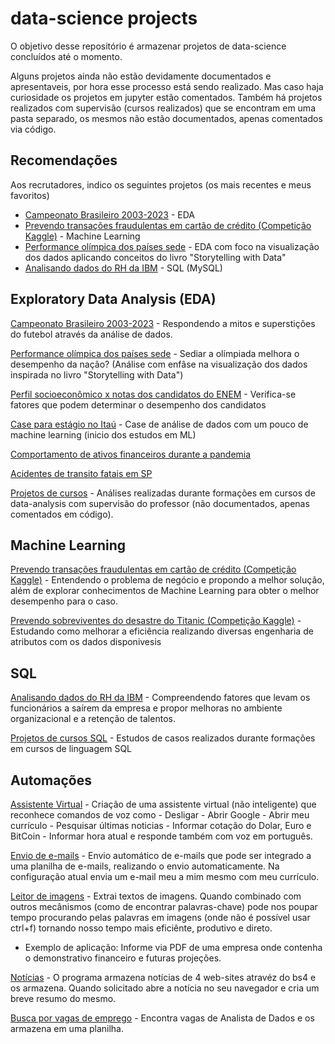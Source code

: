 # data-science projects
O objetivo desse repositório é armazenar projetos de data-science concluídos até o momento. 

Alguns projetos ainda não estão devidamente documentados e apresentaveis, por hora esse processo está sendo realizado. Mas caso haja curiosidade os projetos em jupyter estão comentados.
Também há projetos realizados com supervisão (cursos realizados) que se encontram em uma pasta separado, os mesmos não estão documentados, apenas comentados via código. 

## Recomendações

Aos recrutadores, indico os seguintes projetos (os mais recentes e meus favoritos)

* [Campeonato Brasileiro 2003-2023](https://github.com/lucasarauj0h/data-science/tree/main/analises/campeonato_brasileiro) - EDA
* [Prevendo transações fraudulentas em cartão de crédito (Competição Kaggle)](https://github.com/lucasarauj0h/data-science/tree/main/analises/credit_fraud) - Machine Learning
* [Performance olímpica dos países sede](https://github.com/lucasarauj0h/data-science/tree/main/analises/olympics_perfomances) - EDA com foco na visualização dos dados aplicando conceitos do livro "Storytelling with Data"
* [Analisando dados do RH da IBM](https://github.com/lucasarauj0h/data-science/tree/main/sql/projeto-sql-rh) - SQL (MySQL)

## Exploratory Data Analysis (EDA) 

[Campeonato Brasileiro 2003-2023](https://github.com/lucasarauj0h/data-science/tree/main/analises/campeonato_brasileiro) - Respondendo a mitos e superstições do futebol através da análise de dados.

[Performance olímpica dos países sede](https://github.com/lucasarauj0h/data-science/tree/main/analises/olympics_perfomances) - Sediar a olímpiada melhora o desempenho da nação? (Análise com enfâse na visualização dos dados inspirada no livro "Storytelling with Data")

[Perfil socioeconômico x notas dos candidatos do ENEM](https://github.com/lucasarauj0h/data-science/tree/main/analises/enem_socioeconomico) - Verifica-se fatores que podem determinar o desempenho dos candidatos

[Case para estágio no Itaú](https://github.com/lucasarauj0h/case-itau) - Case de análise de dados com um pouco de machine learning (inicio dos estudos em ML)

[Comportamento de ativos financeiros durante a pandemia](https://github.com/lucasarauj0h/data-science/tree/main/analises/ativos_durante_pandemia)

[Acidentes de transito fatais em SP](https://github.com/lucasarauj0h/data-science/tree/main/analises/acidentes_fatais_sp)

[Projetos de cursos](https://github.com/lucasarauj0h/data-science/tree/main/analises/projetos_de_cursos) - Análises realizadas durante formações em cursos de data-analysis com supervisão do professor (não documentados, apenas comentados em código).

## Machine Learning 

[Prevendo transações fraudulentas em cartão de crédito (Competição Kaggle)](https://github.com/lucasarauj0h/data-science/tree/main/analises/credit_fraud) - Entendendo o problema de negócio e propondo a melhor solução, além de explorar conhecimentos de Machine Learning para obter o melhor desempenho para o caso. 

[Prevendo sobreviventes do desastre do Titanic (Competição Kaggle)](https://github.com/lucasarauj0h/titanic-previsao) - Estudando como melhorar a eficiência realizando diversas engenharia de atributos com os dados disponivesis

## SQL

[Analisando dados do RH da IBM](https://github.com/lucasarauj0h/data-science/tree/main/sql/projeto-sql-rh) - Compreendendo fatores que levam os funcionários a saírem da empresa e propor melhoras no ambiente organizacional e a retenção de talentos.

[Projetos de cursos SQL](https://github.com/lucasarauj0h/data-science/tree/main/sql/sql-aulas) - Estudos de casos realizados durante formações em cursos de linguagem SQL

## Automações

[Assistente Virtual](https://github.com/lucasarauj0h/data-science/tree/main/automacoes/AssistenteVirtual) - Criação de uma assistente virtual (não inteligente) que reconhece comandos de voz como - Desligar - Abrir Google - Abrir meu currículo - Pesquisar últimas noticias - Informar cotação do Dolar, Euro e BitCoin - Informar hora atual e responde também com voz em português. 

[Envio de e-mails](https://github.com/lucasarauj0h/data-science/tree/main/automacoes/envio-emails) - Envio automático de e-mails que pode ser integrado a uma planilha de e-mails, realizando o envio automaticamente. Na configuração atual envia um e-mail meu a mim mesmo com meu currículo. 

[Leitor de imagens](https://github.com/lucasarauj0h/data-science/tree/main/automacoes/leitor-de-imagens) - Extrai textos de imagens. Quando combinado com outros mecânismos (como de encontrar palavras-chave) pode nos poupar tempo procurando pelas palavras em imagens (onde não é possível usar ctrl+f) tornando nosso tempo mais eficiênte, produtivo e direto. 
* Exemplo de aplicação: Informe via PDF de uma empresa onde contenha o demonstrativo financeiro e futuras projeções.

[Notícias](https://github.com/lucasarauj0h/data-science/tree/main/automacoes/noticias) - O programa armazena notícias de 4 web-sites atravéz do bs4 e os armazena. Quando solicitado abre a notícia no seu navegador e cria um breve resumo do mesmo. 

[Busca por vagas de emprego](https://github.com/lucasarauj0h/data-science/tree/main/automacoes/WebScraping_API) - Encontra vagas de Analista de Dados e os armazena em uma planilha.

